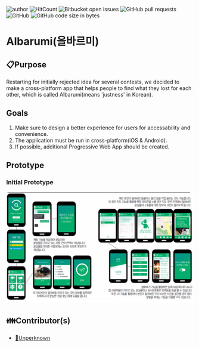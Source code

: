 ![author](https://img.shields.io/badge/author-Unperknown-lightgrey.svg)
![HitCount](http://hits.dwyl.io/Unperknown/Albarumi.svg)
![Bitbucket open issues](https://img.shields.io/github/issues/Unperknown/Albarumi)
![GitHub pull requests](https://img.shields.io/github/issues-pr/Unperknown/Albarumi)
![GitHub](https://img.shields.io/github/license/Unperknown/Albarumi)
![GitHub code size in bytes](https://img.shields.io/github/languages/code-size/Unperknown/Albarumi)

# Albarumi(올바르미)

## 📋Purpose
Restarting for initially rejected idea for several contests, we decided to make a cross-platform app that helps people to find what they lost for each other, which is called Albarumi(means 'justness' in Korean).

## Goals

1. Make sure to design a better experience for users for accessability and convenience.
2. The application must be run in cross-platform(iOS & Android).
3. If possible, additional Progressive Web App should be created.

## Prototype

### Initial Prototype

![Albarumi's Initial Prototype](/doc-pic/프로토타입(구버전).png)

## 👪Contributor(s)

- [🔗Unperknown](https://github.com/Unperknown)